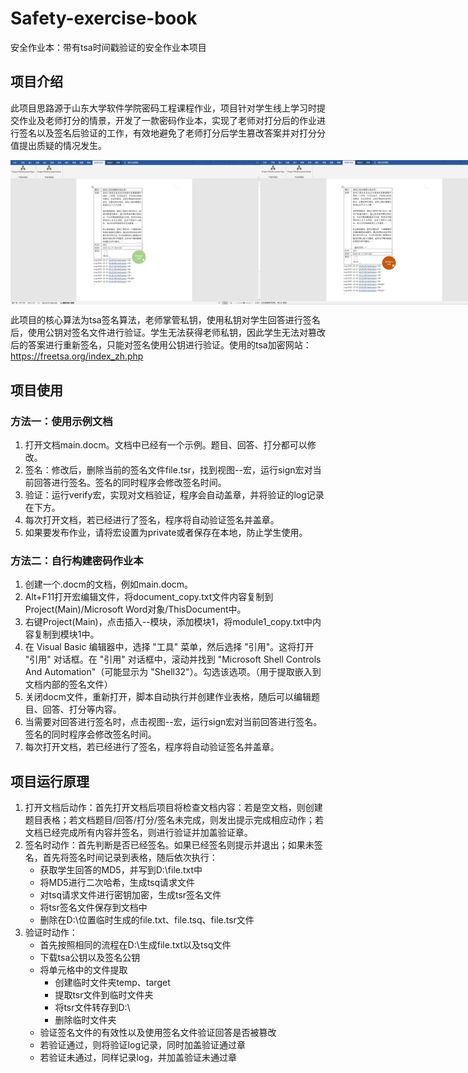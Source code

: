 # Safety-exercise-book
安全作业本：带有tsa时间戳验证的安全作业本项目

## 项目介绍
此项目思路源于山东大学软件学院密码工程课程作业，项目针对学生线上学习时提交作业及老师打分的情景，开发了一款密码作业本，实现了老师对打分后的作业进行签名以及签名后验证的工作，有效地避免了老师打分后学生篡改答案并对打分分值提出质疑的情况发生。

<div style="display: flex;">
    <img src="img/example_pass.png" width="400" />
    <img src="img/example_fail.png" width="400" />
</div>

此项目的核心算法为tsa签名算法，老师掌管私钥，使用私钥对学生回答进行签名后，使用公钥对签名文件进行验证。学生无法获得老师私钥，因此学生无法对篡改后的答案进行重新签名，只能对签名使用公钥进行验证。使用的tsa加密网站：<https://freetsa.org/index_zh.php>

## 项目使用
### 方法一：使用示例文档
1. 打开文档main.docm。文档中已经有一个示例。题目、回答、打分都可以修改。
2. 签名：修改后，删除当前的签名文件file.tsr，找到视图--宏，运行sign宏对当前回答进行签名。签名的同时程序会修改签名时间。
3. 验证：运行verify宏，实现对文档验证，程序会自动盖章，并将验证的log记录在下方。
4. 每次打开文档，若已经进行了签名，程序将自动验证签名并盖章。
5. 如果要发布作业，请将宏设置为private或者保存在本地，防止学生使用。

### 方法二：自行构建密码作业本
1. 创建一个.docm的文档，例如main.docm。
2. Alt+F11打开宏编辑文件，将document_copy.txt文件内容复制到Project(Main)/Microsoft Word对象/ThisDocument中。
3. 右键Project(Main)，点击插入--模块，添加模块1，将module1_copy.txt中内容复制到模块1中。
4. 在 Visual Basic 编辑器中，选择 "工具" 菜单，然后选择 "引用"。这将打开 "引用" 对话框。在 "引用" 对话框中，滚动并找到 "Microsoft Shell Controls And Automation"（可能显示为 "Shell32"）。勾选该选项。（用于提取嵌入到文档内部的签名文件）
5. 关闭docm文件，重新打开，脚本自动执行并创建作业表格，随后可以编辑题目、回答、打分等内容。
6. 当需要对回答进行签名时，点击视图--宏，运行sign宏对当前回答进行签名。签名的同时程序会修改签名时间。
7. 每次打开文档，若已经进行了签名，程序将自动验证签名并盖章。

## 项目运行原理
1. 打开文档后动作：首先打开文档后项目将检查文档内容：若是空文档，则创建题目表格；若文档题目/回答/打分/签名未完成，则发出提示完成相应动作；若文档已经完成所有内容并签名，则进行验证并加盖验证章。
2. 签名时动作：首先判断是否已经签名。如果已经签名则提示并退出；如果未签名，首先将签名时间记录到表格，随后依次执行：
    - 获取学生回答的MD5，并写到D:\file.txt中
    - 将MD5进行二次哈希，生成tsq请求文件
    - 对tsq请求文件进行密钥加密，生成tsr签名文件
    - 将tsr签名文件保存到文档中
    - 删除在D:\位置临时生成的file.txt、file.tsq、file.tsr文件
3. 验证时动作：
   - 首先按照相同的流程在D:\生成file.txt以及tsq文件
   - 下载tsa公钥以及签名公钥
   - 将单元格中的文件提取
     - 创建临时文件夹temp、target
     - 提取tsr文件到临时文件夹
     - 将tsr文件转存到D:\
     - 删除临时文件夹
    - 验证签名文件的有效性以及使用签名文件验证回答是否被篡改
    - 若验证通过，则将验证log记录，同时加盖验证通过章
    - 若验证未通过，同样记录log，并加盖验证未通过章
